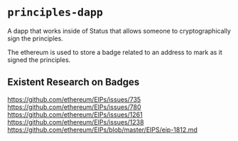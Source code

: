 # `principles-dapp`

A dapp that works inside of Status that allows someone to cryptographically sign the principles.

The ethereum is used to store a badge related to an address to mark as it signed the principles. 

## Existent Research on Badges

https://github.com/ethereum/EIPs/issues/735
https://github.com/ethereum/EIPs/issues/780
https://github.com/ethereum/EIPs/issues/1261
https://github.com/ethereum/EIPs/issues/1238
https://github.com/ethereum/EIPs/blob/master/EIPS/eip-1812.md